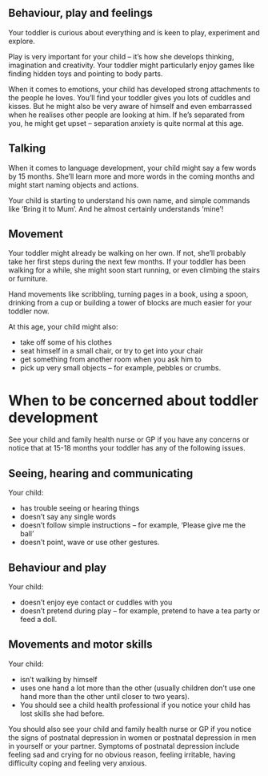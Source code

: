 ## Behaviour, play and feelings
Your toddler is curious about everything and is keen to play, experiment and explore.

Play is very important for your child – it’s how she develops thinking, imagination and creativity. Your toddler might particularly enjoy games like finding hidden toys and pointing to body parts.

When it comes to emotions, your child has developed strong attachments to the people he loves. You’ll find your toddler gives you lots of cuddles and kisses. But he might also be very aware of himself and even embarrassed when he realises other people are looking at him. If he’s separated from you, he might get upset – separation anxiety is quite normal at this age.

## Talking 
When it comes to language development, your child might say a few words by 15 months. She’ll learn more and more words in the coming months and might start naming objects and actions.

Your child is starting to understand his own name, and simple commands like ‘Bring it to Mum’. And he almost certainly understands ‘mine’!

## Movement 
Your toddler might already be walking on her own. If not, she’ll probably take her first steps during the next few months. If your toddler has been walking for a while, she might soon start running, or even climbing the stairs or furniture.

Hand movements like scribbling, turning pages in a book, using a spoon, drinking from a cup or building a tower of blocks are much easier for your toddler now.

At this age, your child might also:
- take off some of his clothes
- seat himself in a small chair, or try to get into your chair
- get something from another room when you ask him to
- pick up very small objects – for example, pebbles or crumbs.

# When to be concerned about toddler development
See your child and family health nurse or GP if you have any concerns or notice that at 15-18 months your toddler has any of the following issues.

## Seeing, hearing and communicating
Your child:
- has trouble seeing or hearing things
- doesn’t say any single words
- doesn’t follow simple instructions – for example, ‘Please give me the ball’
- doesn’t point, wave or use other gestures.

## Behaviour and play 
Your child:
- doesn’t enjoy eye contact or cuddles with you
- doesn’t pretend during play – for example, pretend to have a tea party or feed a doll.

## Movements and motor skills
Your child:
- isn’t walking by himself
- uses one hand a lot more than the other (usually children don’t use one hand more than the other until closer to two years).
- You should see a child health professional if you notice your child has lost skills she had before.

You should also see your child and family health nurse or GP if you notice the signs of postnatal depression in women or postnatal depression in men in yourself or your partner. Symptoms of postnatal depression include feeling sad and crying for no obvious reason, feeling irritable, having difficulty coping and feeling very anxious.

